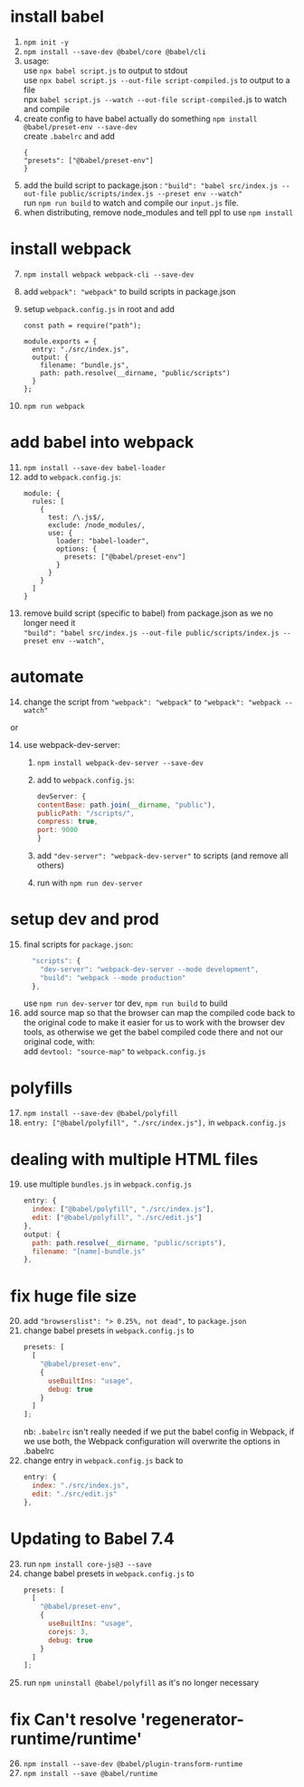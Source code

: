 # install babel

1. `npm init -y`
2. `npm install --save-dev @babel/core @babel/cli`
3. usage:  
   use `npx babel script.js` to output to stdout  
   use `npx babel script.js --out-file script-compiled.js` to output to a file  
   npx `babel script.js --watch --out-file script-compiled.`js to watch and compile
4. create config to have babel actually do something `npm install @babel/preset-env --save-dev`  
    create `.babelrc` and add
   ```JS
   {
   "presets": ["@babel/preset-env"]
   }
   ```
5. add the build script to package.json : `"build": "babel src/index.js --out-file public/scripts/index.js --preset env --watch"`  
   run `npm run build` to watch and compile our `input.js` file.
6. when distributing, remove node_modules and tell ppl to use `npm install`

# install webpack

7. `npm install webpack webpack-cli --save-dev`
8. add `webpack": "webpack"` to build scripts in package.json
9. setup `webpack.config.js` in root and add

   ```JS
   const path = require("path");

   module.exports = {
     entry: "./src/index.js",
     output: {
       filename: "bundle.js",
       path: path.resolve(__dirname, "public/scripts")
     }
   };
   ```

10. `npm run webpack`

# add babel into webpack

11. `npm install --save-dev babel-loader`
12. add to `webpack.config.js`:
    ```JS
    module: {
      rules: [
        {
          test: /\.js$/,
          exclude: /node_modules/,
          use: {
            loader: "babel-loader",
            options: {
              presets: ["@babel/preset-env"]
            }
          }
        }
      ]
    }
    ```
13. remove build script (specific to babel) from package.json as we no longer need it  
    `"build": "babel src/index.js --out-file public/scripts/index.js --preset env --watch",`

# automate

14. change the script from `"webpack": "webpack"` to `"webpack": "webpack --watch"`

or

14. use webpack-dev-server:

    1. `npm install webpack-dev-server --save-dev`
    1. add to `webpack.config.js`:

       ```js
       devServer: {
       contentBase: path.join(__dirname, "public"),
       publicPath: "/scripts/",
       compress: true,
       port: 9000
       }
       ```

    1. add `"dev-server": "webpack-dev-server"` to scripts (and remove all others)
    1. run with `npm run dev-server`

# setup dev and prod

15. final scripts for `package.json`:
    ```js
      "scripts": {
        "dev-server": "webpack-dev-server --mode development",
        "build": "webpack --mode production"
      },
    ```
    use `npm run dev-server` tor dev, `npm run build` to build
16. add source map so that the browser can map the compiled code back to the original code to make it easier for us to work with the browser dev tools, as otherwise we get the babel compiled code there and not our original code, with:  
    add `devtool: "source-map"` to `webpack.config.js`

# polyfills

17. `npm install --save-dev @babel/polyfill`
18. `entry: ["@babel/polyfill", "./src/index.js"],` in `webpack.config.js`

# dealing with multiple HTML files

19. use multiple `bundles.js` in `webpack.config.js`
    ```js
    entry: {
      index: ["@babel/polyfill", "./src/index.js"],
      edit: ["@babel/polyfill", "./src/edit.js"]
    },
    output: {
      path: path.resolve(__dirname, "public/scripts"),
      filename: "[name]-bundle.js"
    },
    ```

# fix huge file size

20. add `"browserslist": "> 0.25%, not dead",` to `package.json`
21. change babel presets in `webpack.config.js` to
    ```js
    presets: [
      [
        "@babel/preset-env",
        {
          useBuiltIns: "usage",
          debug: true
        }
      ]
    ];
    ```
    nb: `.babelrc` isn't really needed if we put the babel config in Webpack, if we use both, the Webpack configuration will overwrite the options in .babelrc
22. change entry in `webpack.config.js` back to
    ```js
    entry: {
      index: "./src/index.js",
      edit: "./src/edit.js"
    },
    ```

# Updating to Babel 7.4

23. run `npm install core-js@3 --save`
24. change babel presets in `webpack.config.js` to
    ```js
    presets: [
      [
        "@babel/preset-env",
        {
          useBuiltIns: "usage",
          corejs: 3,
          debug: true
        }
      ]
    ];
    ```
25. run `npm uninstall @babel/polyfill` as it's no longer necessary

# fix Can't resolve 'regenerator-runtime/runtime'

26. `npm install --save-dev @babel/plugin-transform-runtime`
27. `npm install --save @babel/runtime`
